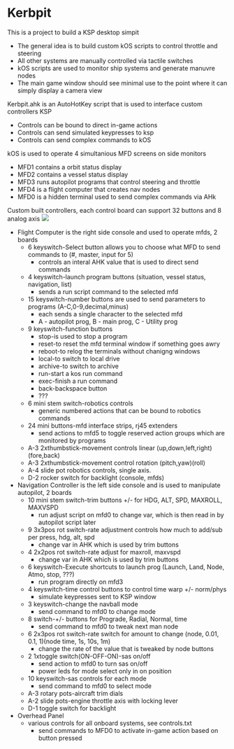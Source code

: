 # Kerbpit

This is a project to build a KSP desktop simpit 
  * The general idea is to build custom kOS scripts to control throttle and steering
  * All other systems are manually controlled via tactile switches
  * kOS scripts are used to monitor ship systems and generate manuvre nodes
  * The main game window should see minimal use to the point where it can simply display a camera view

Kerbpit.ahk is an AutoHotKey script that is used to interface custom controllers KSP
  * Controls can be bound to direct in-game actions
  * Controls can send simulated keypresses to ksp
  * Controls can send complex commands to kOS

kOS is used to operate 4 simultanious MFD screens on side monitors  
  * MFD1 contains a orbit status display
  * MFD2 contains a vessel status display
  * MFD3 runs autopilot programs that control steering and throttle
  * MFD4 is a flight computer that creates nav nodes
  * MFD0 is a hidden terminal used to send complex commands via AHk
  
Custom built controllers, each control board can support 32 buttons and 8 analog axis
![](https://i.imgur.com/UQHUBUu.png)
  * Flight Computer is the right side console and used to operate mfds, 2 boards
    * 6 keyswitch-Select button allows you to choose what MFD to send commands to (#, master, input for 5)
       * controls an interal AHK value that is used to direct send commands
    * 4 keyswitch-launch program buttons (situation, vessel status, navigation, list)
       * sends a run script command to the selected mfd
    * 15 keyswitch-number buttons are used to send parameters to programs (A-C,0-9,decimal,minus)
       * each sends a single character to the selected mfd
       * A - autopilot prog, B - main prog, C - Utility prog
    * 9 keyswitch-function buttons
       * stop-is used to stop a program
       * reset-to reset the mfd terminal window if something goes awry
       * reboot-to relog the terminals without chanigng windows
       * local-to switch to local drive
       * archive-to switch to archive
       * run-start a kos run command
       * exec-finish a run command
       * back-backspace button
       * ???
    * 6 mini stem switch-robotics controls
       * generic numbered actions that can be bound to robotics commands
    * 24 mini buttons-mfd interface strips, rj45 extenders
       * send actions to mfd5 to toggle reserved action groups which are monitored by programs
    * A-3 2xthumbstick-movement controls linear (up,down,left,right)(fore,back)
    * A-3 2xthumbstick-movement control rotation (pitch,yaw)(roll)
    * A-4 slide pot robotics controls, single axis. 
    * D-2  rocker switch for backlight (console, mfds)
  * Navigation Controller is the left side console and is used to manipulate autopilot, 2 boards
    * 10 mini stem switch-trim buttons +/- for HDG, ALT, SPD, MAXROLL, MAXVSPD
       * run adjust script on mfd0 to change var, which is then read in by autopilot script later
    * 9  3x3pos rot switch-rate adjustment controls how much to add/sub per press, hdg, alt, spd
       * change var in AHK which is used by trim buttons 
    * 4  2x2pos rot switch-rate adjust for maxroll, maxvspd
       * change var in AHK which is used by trim buttons 
    * 6 keyswitch-Execute shortcuts to launch prog (Launch, Land, Node, Atmo, stop, ???)
       * run program directly on mfd3
    * 4 keyswitch-time control buttons to control time warp +/- norm/phys
       * simulate keypresses sent to KSP window
    * 3 keyswitch-change the navball mode
       * send command to mfd0 to change mode
    * 8 switch-+/- buttons for Prograde, Radial, Normal, time
       * send command to mfd0 to tweak next man node
    * 6  2x3pos rot switch-rate switch for amount to change (node, 0.01, 0.1, 1)(node time, 1s, 10s, 1m)
       * change the rate of the value that is tweaked by node buttons
    * 2  1xtoggle switch(ON-OFF-ON)-sas on/off
       * send action to mfd0 to turn sas on/off
       * power leds for mode select only in on position
    * 10 keyswitch-sas controls for each mode
       * send command to mfd0 to select mode          
    * A-3 rotary pots-aircraft trim dials
    * A-2 slide pots-engine throttle axis with locking lever
    * D-1  toggle switch for backlight
  * Overhead Panel
    * various controls for all onboard systems, see controls.txt
        * send commands to MFD0 to activate in-game action based on button pressed
